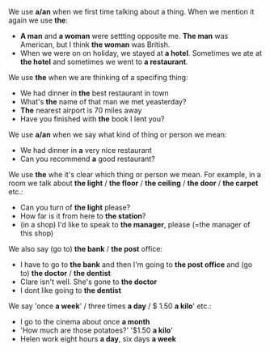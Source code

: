 We use **a/an** when we first time talking about a thing. When we mention it again we use **the**:
- **A man** and **a woman** were settting opposite me. **The man** was American, but I think **the woman** was British.
- When we were on on holiday, we stayed at **a hotel**. Sometimes we ate at **the hotel** and sometimes we went to **a restaurant**.

We use **the** when we are thinking of a specifing thing:
- We had dinner in **the** best restaurant in town
- What's **the** name of that man we met yeasterday?
- **The** nearest airport is 70 miles away
- Have you finished with **the** book I lent you?

We use **a/an** when we say what kind of thing or person we mean:
- We had dinner in **a** very nice restaurant
- Can you recommend **a** good restaurant?

We use **the** whe it's clear which thing or person we mean. For example, in a room we talk about **the light** / **the floor** / **the ceiling** / **the door** / **the carpet** etc.: 
- Can you turn of **the light** please?
- How far is it from here to **the station**?
- (in a shop) I'd like to speak to **the manager**, please (=the manager of this shop)

We also say (go to) **the bank** / **the post** office:
- I have to go to **the bank** and then I'm going to **the post office**
and (go to) **the doctor** / **the dentist**
- Clare isn't well. She's gone to **the doctor**
- I dont like going to **the dentist**

We say 'once **a week**' / three times **a day** / $ 1.50 **a kilo**' etc.:
- I go to the cinema about once **a month**
- 'How much are those potatoes?' '$1.50 **a kilo**'
- Helen work eight hours **a day**, six days **a week**